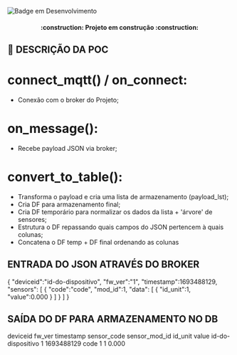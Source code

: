 ![Badge em Desenvolvimento](http://img.shields.io/static/v1?label=STATUS&message=EM%20DESENVOLVIMENTO&color=GREEN&style=for-the-badge)

<h4 align="center"> 
    :construction:  Projeto em construção  :construction:
</h4>

## :hammer: DESCRIÇÃO DA POC ##

# connect_mqtt() / on_connect:
  - Conexão com o broker do Projeto;
# on_message():
  - Recebe payload JSON via broker;
# convert_to_table():
  - Transforma o payload e cria uma lista de armazenamento (payload_lst);
  - Cria DF para armazenamento final;
  - Cria DF temporário para normalizar os dados da lista + 'árvore' de sensores;
  - Estrutura o DF repassando quais campos do JSON pertencem à quais colunas;
  - Concatena o DF temp + DF final ordenando as colunas


## ENTRADA DO JSON ATRAVÉS DO BROKER ##
{
    "deviceid":"id-do-dispositivo",
    "fw_ver":"1",
    "timestamp":1693488129,
    "sensors":
    [
        {
            "code":"code",
            "mod_id":1,
            "data":
            [
                {
                    "id_unit":1,
                    "value":0.000
                }
            ]
        }
    ]
}


## SAÍDA DO DF PARA ARMAZENAMENTO NO DB ##
deviceid            fw_ver          timestamp           sensor_code         sensor_mod_id           id_unit         value
id-do-dispositivo   1               1693488129          code                1                       1               0.000